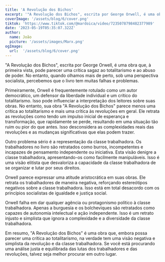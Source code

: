 ```yaml
---
title: 'A Revolução dos Bichos'
excerpt: '"A Revolução dos Bichos", escrita por George Orwell, é uma obra que, à primeira vista, pode parecer uma crítica sagaz ao totalitarismo e ao abuso de poder. No entanto, quando olhamos mais de perto, sob uma perspectiva socialista, percebemos que o livro tem muitas falhas e problemas.'
coverImage: '/assets/blog/6/cover.png'
tiktok: 'https://www.tiktok.com/@mardoica/video/7235078798482377989'
date: '2023-05-19T05:35:07.322Z'
author:
  name: João
  picture: '/assets/images/Marx.png'
ogImage:
  url:  '/assets/blog/6/cover.png'
---
```


"A Revolução dos Bichos", escrita por George Orwell, é uma obra que, à primeira vista, pode parecer uma crítica sagaz ao totalitarismo e ao abuso de poder. No entanto, quando olhamos mais de perto, sob uma perspectiva socialista, percebemos que o livro tem muitas falhas e problemas.

Primeiramente, Orwell é frequentemente rotulado como um autor democrático, um defensor da liberdade individual e um crítico do totalitarismo. Isso pode influenciar a interpretação dos leitores sobre suas obras. No entanto, sua obra "A Revolução dos Bichos" parece menos uma crítica ao totalitarismo e mais uma crítica às revoluções em geral. Ele retrata as revoluções como tendo um impulso inicial de esperança e transformação, que rapidamente se perde, resultando em uma situação tão ruim ou pior do que antes. Isso desconsidera as complexidades reais das revoluções e as mudanças significativas que elas podem trazer.

Outro problema sério é a representação da classe trabalhadora. Os trabalhadores no livro são retratados como burros, incompetentes e incapazes de pensamento independente ou iniciativa. Esta visão denigre a classe trabalhadora, apresentando-os como facilmente manipuláveis. Isso é uma visão elitista que desvaloriza a capacidade da classe trabalhadora de se organizar e lutar por seus direitos.

Orwell parece expressar uma atitude aristocrática em suas obras. Ele retrata os trabalhadores de maneira negativa, reforçando estereótipos negativos sobre a classe trabalhadora. Isso está em total desacordo com os princípios socialistas de igualdade e justiça social.

Orwell falha em dar qualquer agência ou protagonismo político à classe trabalhadora. Apenas a burguesia e os bolcheviques são retratados como capazes de autonomia intelectual e ação independente. Isso é um retrato injusto e simplista que ignora a complexidade e a diversidade da classe trabalhadora.

Em resumo, "A Revolução dos Bichos" é uma obra que, embora possa parecer uma crítica ao totalitarismo, na verdade tem uma visão negativa e simplista da revolução e da classe trabalhadora. Se você está procurando uma análise justa e equilibrada das lutas dos trabalhadores e das revoluções, talvez seja melhor procurar em outro lugar.

